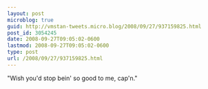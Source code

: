 ```yaml
---
layout: post
microblog: true
guid: http://vmstan-tweets.micro.blog/2008/09/27/937159825.html
post_id: 3054245
date: 2008-09-27T09:05:02-0600
lastmod: 2008-09-27T09:05:02-0600
type: post
url: /2008/09/27/937159825.html
---
```

"Wish you'd stop bein' so good to me, cap'n."
